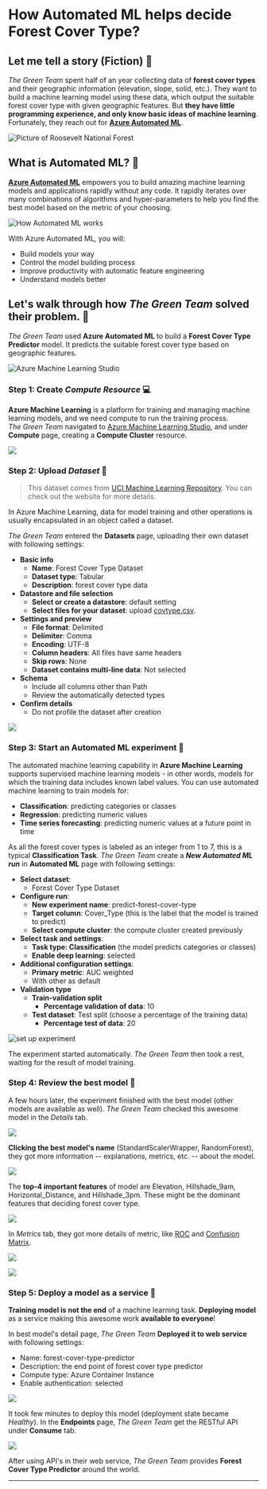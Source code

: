 # How Automated ML helps decide Forest Cover Type?

## Let me tell a story (Fiction) 🌳
*The Green Team* spent half of an year collecting data of **forest cover types** and their geographic information (elevation, slope, solid, etc.). They want to build a machine learning model using these data, which output the suitable forest cover type with given geographic features. But **they have little programming experience, and only know basic ideas of machine learning**.  
Fortunately, they reach out for **[Azure Automated ML](https://azure.microsoft.com/en-us/services/machine-learning/automatedml/#features)**.

![Picture of Roosevelt National Forest](forest.jpg)

## What is Automated ML? 🤖
**[Azure Automated ML](https://azure.microsoft.com/en-us/services/machine-learning/automatedml/#features)** empowers you to build amazing machine learning models and applications rapidly without any code. It rapidly iterates over many combinations of algorithms and hyper-parameters to help you find the best model based on the metric of your choosing.

![How Automated ML works](auto-ml.jpg)

With Azure Automated ML, you will:
* Build models your way
* Control the model building process
* Improve productivity with automatic feature engineering
* Understand models better

## Let's walk through how *The Green Team* solved their problem. 🐾

*The Green Team* used **Azure Automated ML** to build a **Forest Cover Type Predictor** model. It predicts the suitable forest cover type based on geographic features.

![Azure Machine Learning Studio](az-ml-studio.png)

### Step 1: Create ***Compute Resource*** 💻

**Azure Machine Learning** is a platform for training and managing machine learning models, and we need compute to run the training process.  
*The Green Team* navigated to [Azure Machine Learning Studio](https://ml.azure.com/), and under **Compute** page, creating a **Compute Cluster** resource.

![](compute-resource.png)

### Step 2: Upload ***Dataset*** 🧊

> This dataset comes from [UCI Machine Learning Repository](https://archive.ics.uci.edu/ml/datasets/Covertype). You can check out the website for more details.

In Azure Machine Learning, data for model training and other operations is usually encapsulated in an object called a dataset.

*The Green Team* entered the **Datasets** page, uploading their own dataset with following settings:
* **Basic info**
  * **Name**: Forest Cover Type Dataset
  * **Dataset type**: Tabular
  * **Description**: forest cover type data
* **Datastore and file selection**
  * **Select or create a datastore**: default setting
  * **Select files for your dataset**: upload [covtype.csv](./covtype.csv).
* **Settings and preview**
  * **File format**: Delimited
  * **Delimiter**: Comma
  * **Encoding**: UTF-8
  * **Column headers**: All files have same headers
  * **Skip rows**: None
  * **Dataset contains multi-line data**: Not selected
* **Schema**
  * Include all columns other than Path
  * Review the automatically detected types
* **Confirm details**
  * Do not profile the dataset after creation
  
![](datasets.png)

### Step 3: Start an Automated ML experiment 🔨

The automated machine learning capability in **Azure Machine Learning** supports supervised machine learning models - in other words, models for which the training data includes known label values. You can use automated machine learning to train models for:  
* **Classification**: predicting categories or classes
* **Regression**: predicting numeric values
* **Time series forecasting**: predicting numeric values at a future point in time

As all the forest cover types is labeled as an integer from 1 to 7, this is a typical **Classification Task**. *The Green Team* create a ***New Automated ML run*** in **Automated ML** page with following settings:

* **Select dataset**:
  * Forest Cover Type Dataset
* **Configure run**:
  * **New experiment name**: predict-forest-cover-type
  * **Target column**: Cover_Type \(this is the label that the model is trained to predict\)
  * **Select compute cluster**: the compute cluster created previously
* **Select task and settings**:
  * **Task type: Classification** (the model predicts categories or classes)
  * **Enable deep learning**: selected
* **Additional configuration settings**:
  * **Primary metric**: AUC weighted
  * With other as default
* **Validation type**
  * **Train-validation split**
    * **Percentage validation of data**: 10
  * **Test dataset**: Test split (choose a percentage of the training data)
    * **Percentage test of data**: 20

![set up experiment](experiment.png)

The experiment started automatically. *The Green Team* then took a rest, waiting for the result of model training.

### Step 4: Review the best model 🥇

A few hours later, the experiment finished with the best model (other models are available as well). *The Green Team* checked this awesome model in the *Details* tab. 

![](result.png)

**Clicking the best model's name** (StandardScalerWrapper, RandomForest), they got more information -- explanations, metrics, etc. -- about the model.  

![](model-details.png)

The **top-4 important features** of model are Elevation, Hillshade_9am, Horizontal_Distance, and Hillshade_3pm. These might be the dominant features that deciding forest cover type.

![](explain.png)


In *Metrics* tab, they got more details of metric, like [ROC](https://en.wikipedia.org/wiki/Receiver_operating_characteristic) and [Confusion Matrix](https://en.wikipedia.org/wiki/Confusion_matrix).

![](roc.png)

![](confusion-matrix.png)

### Step 5: Deploy a model as a service 📢

**Training model is not the end** of a machine learning task. **Deploying model** as a service making this awesome work **available to everyone**! 

In best model's detail page, *The Green Team* **Deployed it to web service** with following settings:
* Name: forest-cover-type-predictor
* Description: the end point of forest cover type predictor
* Compute type: Azure Container Instance
* Enable authentication: selected

![](deploy-1.png)

It took few minutes to deploy this model (deployment state became *Healthy*). In the **Endpoints** page, *The Green Team* get the RESTful API under **Consume** tab.

![](endpoint-consume.png)

After using API's in their web service, *The Green Team* provides **Forest Cover Type Predictor** around the world.

---

